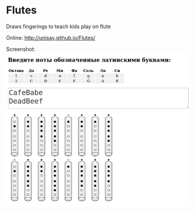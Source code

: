 # Flutes
Draws fingerings to teach kids play on flute

Online:
http://unisay.github.io/Flutes/

Screenshot:
![Example](https://raw.githubusercontent.com/Unisay/Flutes/master/cafebabedeadbeef.png)
